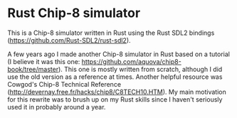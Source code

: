# Rust Chip-8 simulator
This is a Chip-8 simulator written in Rust using the Rust SDL2 bindings (https://github.com/Rust-SDL2/rust-sdl2).

A few years ago I made another Chip-8 simulator in Rust based on a tutorial (I believe it was this one: https://github.com/aquova/chip8-book/tree/master). This one is mostly written from scratch, although I did use the old version as a reference at times. Another helpful resource was Cowgod's Chip-8 Technical Reference (http://devernay.free.fr/hacks/chip8/C8TECH10.HTM). My main motivation for this rewrite was to brush up on my Rust skills since I haven't seriously used it in probably around a year.
